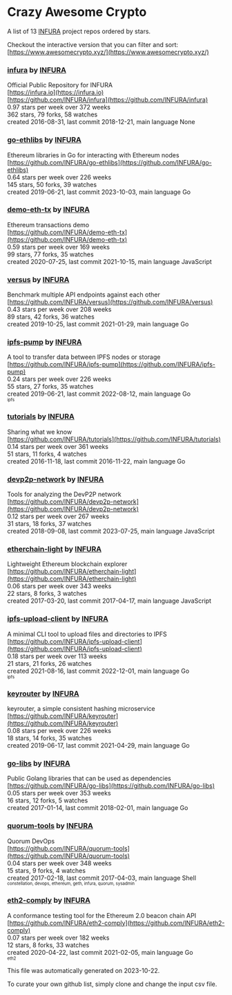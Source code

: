 # Crazy Awesome Crypto
A list of 13 [INFURA](https://github.com/INFURA) project repos ordered by stars.  

Checkout the interactive version that you can filter and sort: 
[https://www.awesomecrypto.xyz/](https://www.awesomecrypto.xyz/)  


### [infura](https://github.com/INFURA/infura) by [INFURA](https://github.com/INFURA)  
Official Public Repository for INFURA  
[https://infura.io](https://infura.io)  
[https://github.com/INFURA/infura](https://github.com/INFURA/infura)  
0.97 stars per week over 372 weeks  
362 stars, 79 forks, 58 watches  
created 2016-08-31, last commit 2018-12-21, main language None  


### [go-ethlibs](https://github.com/INFURA/go-ethlibs) by [INFURA](https://github.com/INFURA)  
Ethereum libraries in Go for interacting with Ethereum nodes  
[https://github.com/INFURA/go-ethlibs](https://github.com/INFURA/go-ethlibs)  
0.64 stars per week over 226 weeks  
145 stars, 50 forks, 39 watches  
created 2019-06-21, last commit 2023-10-03, main language Go  


### [demo-eth-tx](https://github.com/INFURA/demo-eth-tx) by [INFURA](https://github.com/INFURA)  
Ethereum transactions demo  
[https://github.com/INFURA/demo-eth-tx](https://github.com/INFURA/demo-eth-tx)  
0.59 stars per week over 169 weeks  
99 stars, 77 forks, 35 watches  
created 2020-07-25, last commit 2021-10-15, main language JavaScript  


### [versus](https://github.com/INFURA/versus) by [INFURA](https://github.com/INFURA)  
Benchmark multiple API endpoints against each other  
[https://github.com/INFURA/versus](https://github.com/INFURA/versus)  
0.43 stars per week over 208 weeks  
89 stars, 42 forks, 36 watches  
created 2019-10-25, last commit 2021-01-29, main language Go  


### [ipfs-pump](https://github.com/INFURA/ipfs-pump) by [INFURA](https://github.com/INFURA)  
A tool to transfer data between IPFS nodes or storage  
[https://github.com/INFURA/ipfs-pump](https://github.com/INFURA/ipfs-pump)  
0.24 stars per week over 226 weeks  
55 stars, 27 forks, 35 watches  
created 2019-06-21, last commit 2022-08-12, main language Go  
<sub><sup>ipfs</sup></sub>


### [tutorials](https://github.com/INFURA/tutorials) by [INFURA](https://github.com/INFURA)  
Sharing what we know  
[https://github.com/INFURA/tutorials](https://github.com/INFURA/tutorials)  
0.14 stars per week over 361 weeks  
51 stars, 11 forks, 4 watches  
created 2016-11-18, last commit 2016-11-22, main language Go  


### [devp2p-network](https://github.com/INFURA/devp2p-network) by [INFURA](https://github.com/INFURA)  
Tools for analyzing the DevP2P network  
[https://github.com/INFURA/devp2p-network](https://github.com/INFURA/devp2p-network)  
0.12 stars per week over 267 weeks  
31 stars, 18 forks, 37 watches  
created 2018-09-08, last commit 2023-07-25, main language JavaScript  


### [etherchain-light](https://github.com/INFURA/etherchain-light) by [INFURA](https://github.com/INFURA)  
Lightweight Ethereum blockchain explorer  
[https://github.com/INFURA/etherchain-light](https://github.com/INFURA/etherchain-light)  
0.06 stars per week over 343 weeks  
22 stars, 8 forks, 3 watches  
created 2017-03-20, last commit 2017-04-17, main language JavaScript  


### [ipfs-upload-client](https://github.com/INFURA/ipfs-upload-client) by [INFURA](https://github.com/INFURA)  
A minimal CLI tool to upload files and directories to IPFS  
[https://github.com/INFURA/ipfs-upload-client](https://github.com/INFURA/ipfs-upload-client)  
0.18 stars per week over 113 weeks  
21 stars, 21 forks, 26 watches  
created 2021-08-16, last commit 2022-12-01, main language Go  
<sub><sup>ipfs</sup></sub>


### [keyrouter](https://github.com/INFURA/keyrouter) by [INFURA](https://github.com/INFURA)  
keyrouter, a simple consistent hashing microservice  
[https://github.com/INFURA/keyrouter](https://github.com/INFURA/keyrouter)  
0.08 stars per week over 226 weeks  
18 stars, 14 forks, 35 watches  
created 2019-06-17, last commit 2021-04-29, main language Go  


### [go-libs](https://github.com/INFURA/go-libs) by [INFURA](https://github.com/INFURA)  
Public Golang libraries that can be used as dependencies  
[https://github.com/INFURA/go-libs](https://github.com/INFURA/go-libs)  
0.05 stars per week over 353 weeks  
16 stars, 12 forks, 5 watches  
created 2017-01-14, last commit 2018-02-01, main language Go  


### [quorum-tools](https://github.com/INFURA/quorum-tools) by [INFURA](https://github.com/INFURA)  
Quorum DevOps  
[https://github.com/INFURA/quorum-tools](https://github.com/INFURA/quorum-tools)  
0.04 stars per week over 348 weeks  
15 stars, 9 forks, 4 watches  
created 2017-02-18, last commit 2017-04-03, main language Shell  
<sub><sup>constellation, devops, ethereum, geth, infura, quorum, sysadmin</sup></sub>


### [eth2-comply](https://github.com/INFURA/eth2-comply) by [INFURA](https://github.com/INFURA)  
A conformance testing tool for the Ethereum 2.0 beacon chain API  
[https://github.com/INFURA/eth2-comply](https://github.com/INFURA/eth2-comply)  
0.07 stars per week over 182 weeks  
12 stars, 8 forks, 33 watches  
created 2020-04-22, last commit 2021-02-05, main language Go  
<sub><sup>eth2</sup></sub>


This file was automatically generated on 2023-10-22.  

To curate your own github list, simply clone and change the input csv file.  
